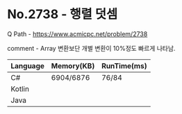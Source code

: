 # No.2738 - 행렬 덧셈
Q Path - https://www.acmicpc.net/problem/2738

comment - Array 변환보단 개별 변환이 10%정도 빠르게 나타남.

Language | Memory(KB) | RunTime(ms)
------------ | ------------- | ------
C# | 6904/6876 | 76/84
Kotlin |  | 
Java |  | 